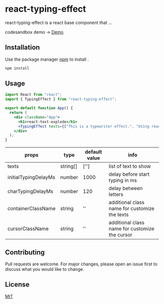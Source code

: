 # react-typing-effect

react-typing-effect is a react base component that ...

codesandbox demo -> [Demo]()
## Installation

Use the package manager [npm]() to install .

```bash
npm install 
```

## Usage

```jsx
import React from "react";
import { TypingEffect } from "react-typing-effect";

export default function App() {
  return (
    <div className="App">
      <h1>react-text-explode</h1>
      <TypingEffect texts={["This is a typewriter effect.", "Using react and simple css"]} />
    </div>
  );
}
```

props| type | default value| info
--- | --- | --- | ---
texts | string[] | [''] | list of text to show
initialTypingDelayMs | number | 1000 | delay before start typing in ms
charTypingDelayMs | number | 120 | delay between letters
containerClassName | string | '' | additional class name for customize the texts
cursorClassName | string | '' | additional class name for customize the cursor


## Contributing
Pull requests are welcome. For major changes, please open an issue first to discuss what you would like to change.


## License
[MIT](https://choosealicense.com/licenses/mit/)